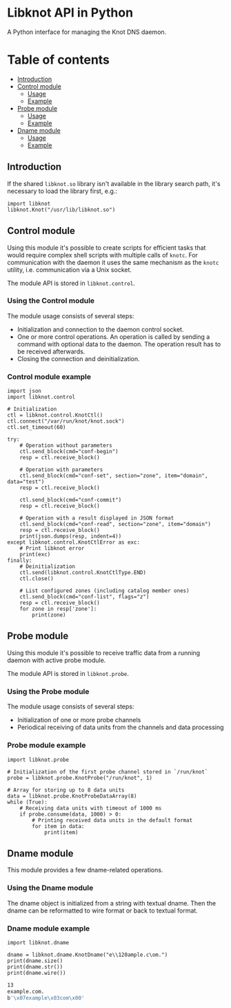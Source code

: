 # Libknot API in Python

A Python interface for managing the Knot DNS daemon.

# Table of contents

* [Introduction](#introduction)
* [Control module](#control-module)
  + [Usage](#using-the-control-module)
  + [Example](#control-module-example)
* [Probe module](#probe-module)
  + [Usage](#using-the-probe-module)
  + [Example](#probe-module-example)
* [Dname module](#dname-module)
  + [Usage](#using-the-dname-module)
  + [Example](#dname-module-example)

## Introduction

If the shared `libknot.so` library isn't available in the library search path, it's
necessary to load the library first, e.g.:

```python3
import libknot
libknot.Knot("/usr/lib/libknot.so")
```

## Control module

Using this module it's possible to create scripts for efficient tasks that
would require complex shell scripts with multiple calls of `knotc`. For
communication with the daemon it uses the same mechanism as the `knotc` utility,
i.e. communication via a Unix socket.

The module API is stored in `libknot.control`.

### Using the Control module

The module usage consists of several steps:

* Initialization and connection to the daemon control socket.
* One or more control operations. An operation is called by sending a command
  with optional data to the daemon. The operation result has to be received
  afterwards.
* Closing the connection and deinitialization.

### Control module example

```python3
import json
import libknot.control

# Initialization
ctl = libknot.control.KnotCtl()
ctl.connect("/var/run/knot/knot.sock")
ctl.set_timeout(60)

try:
    # Operation without parameters
    ctl.send_block(cmd="conf-begin")
    resp = ctl.receive_block()

    # Operation with parameters
    ctl.send_block(cmd="conf-set", section="zone", item="domain", data="test")
    resp = ctl.receive_block()

    ctl.send_block(cmd="conf-commit")
    resp = ctl.receive_block()

    # Operation with a result displayed in JSON format
    ctl.send_block(cmd="conf-read", section="zone", item="domain")
    resp = ctl.receive_block()
    print(json.dumps(resp, indent=4))
except libknot.control.KnotCtlError as exc:
    # Print libknot error
    print(exc)
finally:
    # Deinitialization
    ctl.send(libknot.control.KnotCtlType.END)
    ctl.close()
```

```python3
    # List configured zones (including catalog member ones)
    ctl.send_block(cmd="conf-list", flags="z")
    resp = ctl.receive_block()
    for zone in resp['zone']:
        print(zone)
```

## Probe module

Using this module it's possible to receive traffic data from a running daemon with
active probe module.

The module API is stored in `libknot.probe`.

### Using the Probe module

The module usage consists of several steps:

* Initialization of one or more probe channels
* Periodical receiving of data units from the channels and data processing

### Probe module example

```python3
import libknot.probe

# Initialization of the first probe channel stored in `/run/knot`
probe = libknot.probe.KnotProbe("/run/knot", 1)

# Array for storing up to 8 data units
data = libknot.probe.KnotProbeDataArray(8)
while (True):
    # Receiving data units with timeout of 1000 ms
    if probe.consume(data, 1000) > 0:
        # Printing received data units in the default format
        for item in data:
            print(item)
```

## Dname module

This module provides a few dname-related operations.

### Using the Dname module

The dname object is initialized from a string with textual dname.
Then the dname can be reformatted to wire format or back to textual format.

### Dname module example

```python3
import libknot.dname

dname = libknot.dname.KnotDname("e\\120ample.c\om.")
print(dname.size()
print(dname.str())
print(dname.wire())
```

```bash
13
example.com.
b'\x07example\x03com\x00'
```
